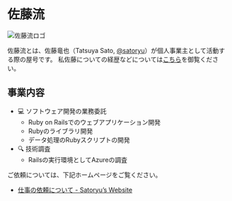 # 佐藤流

![佐藤流ロゴ](https://www.satoryu.com/assets/img/job_banner.png)

佐藤流とは、佐藤竜也（Tatsuya Sato, [@satoryu](https://github.com/satoryu)）が個人事業主として活動する際の屋号です。
私佐藤についての経歴などについては[こちら](https://www.satoryu.com/about/)を御覧ください。

## 事業内容

- :computer: ソフトウェア開発の業務委託
  - Ruby on Railsでのウェブアプリケーション開発
  - Rubyのライブラリ開発
  - データ処理のRubyスクリプトの開発
- :mag: 技術調査
  - Railsの実行環境としてAzureの調査

ご依頼については、下記ホームページをご覧ください。

- [仕事の依頼について - Satoryu’s Website](https://www.satoryu.com/business/)
